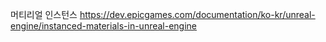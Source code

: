 머티리얼 인스턴스
https://dev.epicgames.com/documentation/ko-kr/unreal-engine/instanced-materials-in-unreal-engine

